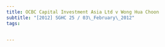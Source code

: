 ```yaml
---
title: OCBC Capital Investment Asia Ltd v Wong Hua Choon 
subtitle: "[2012] SGHC 25 / 03\_February\_2012"
tags:


---
```


